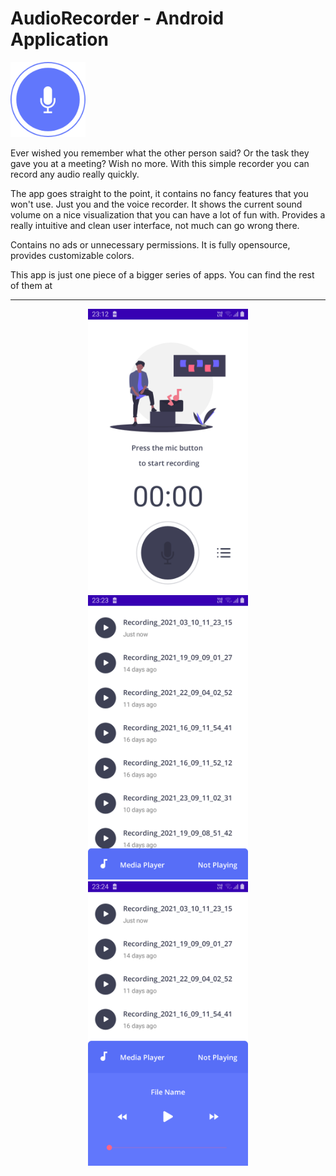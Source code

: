 # AudioRecorder - Android Application

<img alt="Logo" src="app/src/main/res/drawable-xhdpi/record_btn_recording.png" width="120" />

Ever wished you remember what the other person said? Or the task they gave you at a meeting? Wish no more. With this simple recorder you can record any audio really quickly.

The app goes straight to the point, it contains no fancy features that you won't use. Just you and the voice recorder. It shows the current sound volume on a nice visualization that you can have a lot of fun with. Provides a really intuitive and clean user interface, not much can go wrong there.

Contains no ads or unnecessary permissions. It is fully opensource, provides customizable colors.

This app is just one piece of a bigger series of apps. You can find the rest of them at
<hr/>

<p align="center">
  <img src="ScreenShots/MainActivity.png" width="256" height="455">
  <img src="ScreenShots/AudioListActivity1.png" width="256" height="455">
  <img src="ScreenShots/AudioListActivity2.png" width="256" height="455">
</p>
